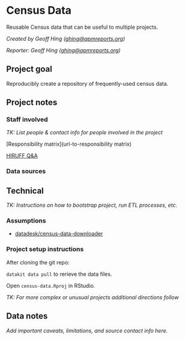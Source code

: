 # Census Data

Reusable Census data that can be useful to multiple projects.

*Created by Geoff Hing (<ghing@apmreports.org>)*

*Reporter: Geoff Hing (<ghing@apmreports.org>)*

## Project goal

Reproducibly create a repository of frequently-used census data.

## Project notes

### Staff involved

*TK: List people & contact info for people involved in the project*

[Responsibility matrix](url-to-responsibility matrix)

[HIRUFF Q&A](url-to-hiruff)

### Data sources

## Technical

*TK: Instructions on how to bootstrap project, run ETL processes, etc.*

### Assumptions

- [datadesk/census-data-downloader](https://github.com/datadesk/census-data-downloader/)

### Project setup instructions

After cloning the git repo:

`datakit data pull` to rerieve the data files.

Open `census-data.Rproj` in RStudio.

*TK: For more complex or unusual projects additional directions follow*

## Data notes

*Add important caveats, limitations, and source contact info here.*
